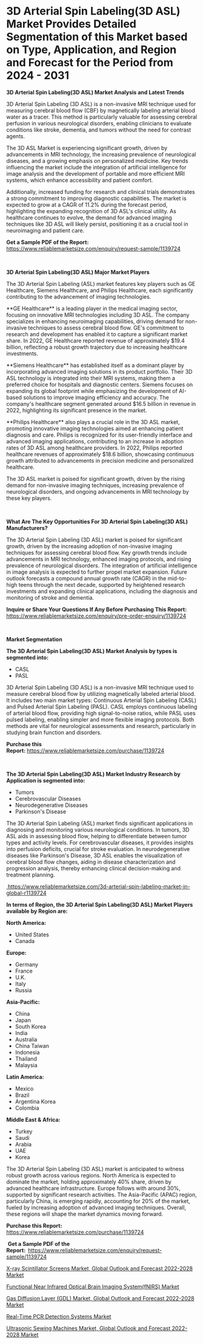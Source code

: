 <p><h1>3D Arterial Spin Labeling(3D ASL) Market Provides Detailed Segmentation of this Market based on Type, Application, and Region and Forecast for the Period from 2024 - 2031</h1></p><p><strong>3D Arterial Spin Labeling(3D ASL) Market Analysis and Latest Trends</strong></p>
<p><p>3D Arterial Spin Labeling (3D ASL) is a non-invasive MRI technique used for measuring cerebral blood flow (CBF) by magnetically labeling arterial blood water as a tracer. This method is particularly valuable for assessing cerebral perfusion in various neurological disorders, enabling clinicians to evaluate conditions like stroke, dementia, and tumors without the need for contrast agents. </p><p>The 3D ASL Market is experiencing significant growth, driven by advancements in MRI technology, the increasing prevalence of neurological diseases, and a growing emphasis on personalized medicine. Key trends influencing the market include the integration of artificial intelligence for image analysis and the development of portable and more efficient MRI systems, which enhance accessibility and patient comfort. </p><p>Additionally, increased funding for research and clinical trials demonstrates a strong commitment to improving diagnostic capabilities. The market is expected to grow at a CAGR of 11.2% during the forecast period, highlighting the expanding recognition of 3D ASL's clinical utility. As healthcare continues to evolve, the demand for advanced imaging techniques like 3D ASL will likely persist, positioning it as a crucial tool in neuroimaging and patient care.</p></p>
<p><strong>Get a Sample PDF of the Report:&nbsp;</strong> <a href="https://www.reliablemarketsize.com/enquiry/request-sample/1139724?utm_campaign=1103&utm_medium=2&utm_source=Github&utm_content=ia&utm_term=14102024&utm_id=3d-arterial-spin-labeling3d-asl">https://www.reliablemarketsize.com/enquiry/request-sample/1139724</a></p>
<p>&nbsp;</p>
<p><strong>3D Arterial Spin Labeling(3D ASL) Major Market Players</strong></p>
<p><p>The 3D Arterial Spin Labeling (ASL) market features key players such as GE Healthcare, Siemens Healthcare, and Philips Healthcare, each significantly contributing to the advancement of imaging technologies.</p><p>**GE Healthcare** is a leading player in the medical imaging sector, focusing on innovative MRI technologies including 3D ASL. The company specializes in enhancing neuroimaging capabilities, driving demand for non-invasive techniques to assess cerebral blood flow. GE's commitment to research and development has enabled it to capture a significant market share. In 2022, GE Healthcare reported revenue of approximately $19.4 billion, reflecting a robust growth trajectory due to increasing healthcare investments.</p><p>**Siemens Healthcare** has established itself as a dominant player by incorporating advanced imaging solutions in its product portfolio. Their 3D ASL technology is integrated into their MRI systems, making them a preferred choice for hospitals and diagnostic centers. Siemens focuses on expanding its global footprint while emphasizing the development of AI-based solutions to improve imaging efficiency and accuracy. The company's healthcare segment generated around $16.5 billion in revenue in 2022, highlighting its significant presence in the market.</p><p>**Philips Healthcare** also plays a crucial role in the 3D ASL market, promoting innovative imaging technologies aimed at enhancing patient diagnosis and care. Philips is recognized for its user-friendly interface and advanced imaging applications, contributing to an increase in adoption rates of 3D ASL among healthcare providers. In 2022, Philips reported healthcare revenues of approximately $18.6 billion, showcasing continuous growth attributed to advancements in precision medicine and personalized healthcare.</p><p>The 3D ASL market is poised for significant growth, driven by the rising demand for non-invasive imaging techniques, increasing prevalence of neurological disorders, and ongoing advancements in MRI technology by these key players.</p></p>
<p>&nbsp;</p>
<p><strong>What Are The Key Opportunities For 3D Arterial Spin Labeling(3D ASL) Manufacturers?</strong></p>
<p><p>The 3D Arterial Spin Labeling (3D ASL) market is poised for significant growth, driven by the increasing adoption of non-invasive imaging techniques for assessing cerebral blood flow. Key growth trends include advancements in MRI technology, enhanced imaging protocols, and rising prevalence of neurological disorders. The integration of artificial intelligence in image analysis is expected to further propel market expansion. Future outlook forecasts a compound annual growth rate (CAGR) in the mid-to-high teens through the next decade, supported by heightened research investments and expanding clinical applications, including the diagnosis and monitoring of stroke and dementia.</p></p>
<p><strong>Inquire or Share Your Questions If Any Before Purchasing This Report:</strong> <a href="https://www.reliablemarketsize.com/enquiry/pre-order-enquiry/1139724?utm_campaign=1103&utm_medium=2&utm_source=Github&utm_content=ia&utm_term=14102024&utm_id=3d-arterial-spin-labeling3d-asl">https://www.reliablemarketsize.com/enquiry/pre-order-enquiry/1139724</a></p>
<p>&nbsp;</p>
<p><strong>Market Segmentation</strong></p>
<p><strong>The 3D Arterial Spin Labeling(3D ASL) Market Analysis by types is segmented into:</strong></p>
<p><ul><li>CASL</li><li>PASL</li></ul></p>
<p><p>3D Arterial Spin Labeling (3D ASL) is a non-invasive MRI technique used to measure cerebral blood flow by utilizing magnetically labeled arterial blood. It includes two main market types: Continuous Arterial Spin Labeling (CASL) and Pulsed Arterial Spin Labeling (PASL). CASL employs continuous labeling of arterial blood flow, providing high signal-to-noise ratios, while PASL uses pulsed labeling, enabling simpler and more flexible imaging protocols. Both methods are vital for neurological assessments and research, particularly in studying brain function and disorders.</p></p>
<p><strong>Purchase this Report:&nbsp;</strong><a href="https://www.reliablemarketsize.com/purchase/1139724?utm_campaign=1103&utm_medium=2&utm_source=Github&utm_content=ia&utm_term=14102024&utm_id=3d-arterial-spin-labeling3d-asl">https://www.reliablemarketsize.com/purchase/1139724</a></p>
<p>&nbsp;</p>
<p><strong>The 3D Arterial Spin Labeling(3D ASL) Market Industry Research by Application is segmented into:</strong></p>
<p><ul><li>Tumors</li><li>Cerebrovascular Diseases</li><li>Neurodegenerative Diseases</li><li>Parkinson's Disease</li></ul></p>
<p><p>The 3D Arterial Spin Labeling (ASL) market finds significant applications in diagnosing and monitoring various neurological conditions. In tumors, 3D ASL aids in assessing blood flow, helping to differentiate between tumor types and activity levels. For cerebrovascular diseases, it provides insights into perfusion deficits, crucial for stroke evaluation. In neurodegenerative diseases like Parkinson's Disease, 3D ASL enables the visualization of cerebral blood flow changes, aiding in disease characterization and progression analysis, thereby enhancing clinical decision-making and treatment planning.</p></p>
<p><a href="https://www.reliablemarketsize.com/3d-arterial-spin-labeling-market-in-global-r1139724?utm_campaign=1103&utm_medium=2&utm_source=Github&utm_content=ia&utm_term=14102024&utm_id=3d-arterial-spin-labeling3d-asl">&nbsp;https://www.reliablemarketsize.com/3d-arterial-spin-labeling-market-in-global-r1139724</a></p>
<p><strong>In terms of Region, the 3D Arterial Spin Labeling(3D ASL) Market Players available by Region are:</strong></p>
<p>
    <p> <strong> North America: </strong>
        <ul>
            <li>United States</li>
            <li>Canada</li>
        </ul>
        </p> 
    <p> <strong> Europe: </strong>
        <ul>
            <li>Germany</li>
            <li>France</li>
            <li>U.K.</li>
            <li>Italy</li>
            <li>Russia</li>
        </ul>
        </p> 
    <p> <strong> Asia-Pacific: </strong>
        <ul>
            <li>China</li>
            <li>Japan</li>
            <li>South Korea</li>
            <li>India</li>
            <li>Australia</li>
            <li>China Taiwan</li>
            <li>Indonesia</li>
            <li>Thailand</li>
            <li>Malaysia</li>
        </ul>
        </p> 
    <p> <strong> Latin America: </strong>
        <ul>
            <li>Mexico</li>
            <li>Brazil</li>
            <li>Argentina Korea</li>
            <li>Colombia</li>
        </ul>
        </p> 
    <p> <strong> Middle East & Africa: </strong>
        <ul>
            <li>Turkey</li>
            <li>Saudi</li>
            <li>Arabia</li>
            <li>UAE</li>
            <li>Korea</li>
        </ul>
    </p>
    </p>
<p><p>The 3D Arterial Spin Labeling (3D ASL) market is anticipated to witness robust growth across various regions. North America is expected to dominate the market, holding approximately 40% share, driven by advanced healthcare infrastructure. Europe follows with around 30%, supported by significant research activities. The Asia-Pacific (APAC) region, particularly China, is emerging rapidly, accounting for 20% of the market, fueled by increasing adoption of advanced imaging techniques. Overall, these regions will shape the market dynamics moving forward.</p></p>
<p><strong>Purchase this Report: </strong><a href="https://www.reliablemarketsize.com/purchase/1139724?utm_campaign=1103&utm_medium=2&utm_source=Github&utm_content=ia&utm_term=14102024&utm_id=3d-arterial-spin-labeling3d-asl">https://www.reliablemarketsize.com/purchase/1139724</a></p>
<p>&nbsp;<strong>Get a Sample PDF of the Report:&nbsp;&nbsp;</strong><a href="https://www.reliablemarketsize.com/enquiry/request-sample/1139724?utm_campaign=1103&utm_medium=2&utm_source=Github&utm_content=ia&utm_term=14102024&utm_id=3d-arterial-spin-labeling3d-asl">https://www.reliablemarketsize.com/enquiry/request-sample/1139724</a></p>
<p><strong></strong></p>
<p><p><a href="https://www.linkedin.com/pulse/charting-future-comprehensive-analysis-global-x-ray-scintillator-qus7f?trk=public_post_embed_feed-article-content&utm_campaign=1103&utm_medium=2&utm_source=Github&utm_content=ia&utm_term=14102024&utm_id=3d-arterial-spin-labeling3d-asl">X-ray Scintillator Screens Market, Global Outlook and Forecast 2022-2028 Market</a></p><p><a href="https://github.com/danyelltzmol/Market-Research-Report-List-1/blob/main/functional-near-infrared-optical-brain-imaging-systemfnirs-market.md?utm_campaign=1103&utm_medium=2&utm_source=Github&utm_content=ia&utm_term=14102024&utm_id=3d-arterial-spin-labeling3d-asl">Functional Near Infrared Optical Brain Imaging System(fNIRS) Market</a></p><p><a href="https://www.linkedin.com/pulse/gas-diffusion-layer-gdl-market-global-outlook-forecast-2022-2028-2bztf?trk=public_post_embed_feed-article-content&utm_campaign=1103&utm_medium=2&utm_source=Github&utm_content=ia&utm_term=14102024&utm_id=3d-arterial-spin-labeling3d-asl">Gas Diffusion Layer (GDL) Market, Global Outlook and Forecast 2022-2028 Market</a></p><p><a href="https://github.com/anidillnagatat/Market-Research-Report-List-1/blob/main/real-time-pcr-detection-systems-market.md?utm_campaign=1103&utm_medium=2&utm_source=Github&utm_content=ia&utm_term=14102024&utm_id=3d-arterial-spin-labeling3d-asl">Real-Time PCR Detection Systems Market</a></p><p><a href="https://www.linkedin.com/pulse/ultrasonic-sewing-machines-market-global-outlook-forecast-efl7f?trk=public_post_embed_feed-article-content&utm_campaign=1103&utm_medium=2&utm_source=Github&utm_content=ia&utm_term=14102024&utm_id=3d-arterial-spin-labeling3d-asl">Ultrasonic Sewing Machines Market, Global Outlook and Forecast 2022-2028 Market</a></p></p>